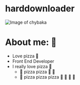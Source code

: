 # harddownloader
![Image of chybaka](https://i.pinimg.com/originals/cc/33/cd/cc33cdb7eff28957027a2eb858dbcf94.gif)

# About me: :thinking:
* Love pizza :pizza:
* Front End Developer
* I really love pizza :pizza: 
   * :pizza: pizza pizza :pizza: :pizza:
   * :pizza: pizza pizza pizza :pizza: :pizza: :pizza: :pizza: